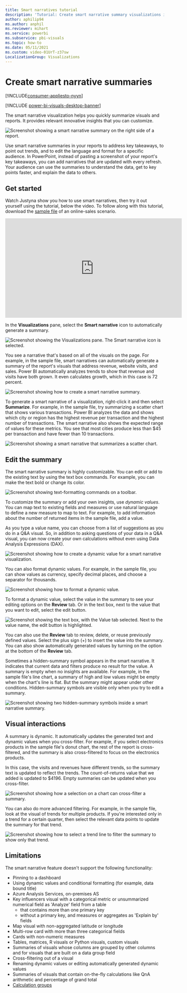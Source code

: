 ```yaml
---
title: Smart narratives tutorial
description: 'Tutorial: Create smart narrative summary visualizations in Power BI'
author: aphilip94
ms.author: anphil
ms.reviewer: mihart
ms.service: powerbi
ms.subservice: pbi-visuals
ms.topic: how-to
ms.date: 05/11/2021
ms.custom: video-01UrT-z37sw
LocalizationGroup: Visualizations
---
```

# Create smart narrative summaries

[!INCLUDE[consumer-appliesto-nyyn](../includes/consumer-appliesto-nyyn.md)]    

[!INCLUDE [power-bi-visuals-desktop-banner](../includes/power-bi-visuals-desktop-banner.md)]

The smart narrative visualization helps you quickly summarize visuals and reports. It provides relevant innovative insights that you can customize.

![Screenshot showing a smart narrative summary on the right side of a report.](media/power-bi-visualization-smart-narratives/1.png)

Use smart narrative summaries in your reports to address key takeaways, to point out trends, and to edit the language and format for a specific audience. In PowerPoint, instead of pasting a screenshot of your report's key takeaways, you can add narratives that are updated with every refresh. Your audience can use the summaries to understand the data, get to key points faster, and explain the data to others.

## Get started 
Watch Justyna show you how to use smart narratives, then try it out yourself using the tutorial, below the video.  To follow along with this tutorial, download the [sample file](https://github.com/microsoft/powerbi-desktop-samples/blob/main/Monthly%20Desktop%20Blog%20Samples/2020/2020SU09%20Blog%20Demo%20-%20September.pbix) of an online-sales scenario.

<iframe width="560" height="315" src="https://www.youtube.com/embed/01UrT-z37sw" frameborder="0" allow="accelerometer; autoplay; clipboard-write; encrypted-media; gyroscope; picture-in-picture" allowfullscreen></iframe>

In the **Visualizations** pane, select the **Smart narrative** icon to automatically generate a summary.

![Screenshot showing the Visualizations pane. The Smart narrative icon is selected.](media/power-bi-visualization-smart-narratives/3.png)

You see a narrative that's based on all of the visuals on the page. For example, in the sample file, smart narratives can automatically generate a summary of the report's visuals that address revenue, website visits, and sales. Power BI automatically analyzes trends to show that revenue and visits have both grown. It even calculates growth, which in this case is 72 percent.
 
![Screenshot showing how to create a smart narrative summary.](media/power-bi-visualization-smart-narratives/4.gif)
 
To generate a smart narrative of a visualization, right-click it and then select **Summarize**. For example, in the sample file, try summarizing a scatter chart that shows various transactions. Power BI analyzes the data and shows which city or region has the highest revenue per transaction and the highest number of transactions. The smart narrative also shows the expected range of values for these metrics. You see that most cities produce less than $45 per transaction and have fewer than 10 transactions.
 
  
![Screenshot showing a smart narrative that summarizes a scatter chart.](media/power-bi-visualization-smart-narratives/5.gif)
 
## Edit the summary
 
The smart narrative summary is highly customizable. You can edit or add to the existing text by using the text box commands. For example, you can make the text bold or change its color.
 
![Screenshot showing text-formatting commands on a toolbar.](media/power-bi-visualization-smart-narratives/6.png)
  
To customize the summary or add your own insights, use *dynamic values*. You can map text to existing fields and measures or use natural language to define a new measure to map to text. For example, to add information about the number of returned items in the sample file, add a value. 

As you type a value name, you can choose from a list of suggestions as you do in a Q&A visual. So, in addition to asking questions of your data in a Q&A visual, you can now create your own calculations without even using Data Analysis Expressions (DAX). 
  
![Screenshot showing how to create a dynamic value for a smart narrative visualization.](media/power-bi-visualization-smart-narratives/7.gif)
  
You can also format dynamic values. For example, in the sample file, you can show values as currency, specify decimal places, and choose a separator for thousands. 
   
![Screenshot showing how to format a dynamic value.](media/power-bi-visualization-smart-narratives/8.gif)
   
To format a dynamic value, select the value in the summary to see your editing options on the **Review** tab. Or in the text box, next to the value that you want to edit, select the edit button. 
   
![Screenshot showing the text box, with the Value tab selected. Next to the value name, the edit button is highlighted.](media/power-bi-visualization-smart-narratives/9.png)
   
You can also use the **Review** tab to review, delete, or reuse previously defined values. Select the plus sign (+) to insert the value into the summary. You can also show automatically generated values by turning on the option at the bottom of the **Review** tab.

Sometimes a hidden-summary symbol appears in the smart narrative. It indicates that current data and filters produce no result for the value. A summary is empty when no insights are available. For example, in the sample file's line chart, a summary of high and low values might be empty when the chart's line is flat. But the summary might appear under other conditions. Hidden-summary symbols are visible only when you try to edit a summary.


![Screenshot showing two hidden-summary symbols inside a smart narrative summary.](media/power-bi-visualization-smart-narratives/10.png)
   
## Visual interactions
A summary is dynamic. It automatically updates the generated text and dynamic values when you cross-filter. For example, if you select electronics products in the sample file's donut chart, the rest of the report is cross-filtered, and the summary is also cross-filtered to focus on the electronics products.  

In this case, the visits and revenues have different trends, so the summary text is updated to reflect the trends. The count-of-returns value that we added is updated to $4196. Empty summaries can be updated when you cross-filter.
   
![Screenshot showing how a selection on a chart can cross-filter a summary.](media/power-bi-visualization-smart-narratives/11.gif)
   
You can also do more advanced filtering. For example, in the sample file, look at the visual of trends for multiple products. If you're interested only in a trend for a certain quarter, then select the relevant data points to update the summary for that trend.
   
![Screenshot showing how to select a trend line to filter the summary to show only that trend.](media/power-bi-visualization-smart-narratives/12.gif)
   
## Limitations

The smart narrative feature doesn't support the following functionality:
- Pinning to a dashboard 
- Using dynamic values and conditional formatting (for example, data bound title)
- Azure Analysis Services, on-premises AS
- Key influencers visual with a categorical metric or unsummarized numerical field as 'Analyze' field from a table
    - that contains more than one primary key 
    - without a primary key, and measures or aggregates as 'Explain by' fields
- Map visual with non-aggregated latitude or longitude
- Multi-row card with more than three categorical fields
- Cards with non-numeric measures
- Tables, matrices, R visuals or Python visuals, custom visuals 
- Summaries of visuals whose columns are grouped by other columns and for visuals that are built on a data group field 
- Cross-filtering out of a visual
- Renaming dynamic values or editing automatically generated dynamic values
- Summaries of visuals that contain on-the-fly calculations like QnA arithmetic and percentage of grand total 
- [Calculation groups](/analysis-services/tabular-models/calculation-groups)

   
